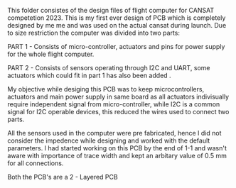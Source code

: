 This folder consistes of the design files of flight computer for CANSAT competetion 2023. This is my first ever design of PCB which is completely designed by me me and was used on the actual cansat during launch.
Due to size restriction the computer was divided into two parts:

PART 1 - Consists of micro-controller, actuators and pins for power supply for the whole flight computer.

PART 2 - Consists of sensors operating through I2C and UART, some actuators which could fit in part 1 has also been added .

My objective while desiging this PCB was to keep microcontrollers, actuators and main power supply in same board as all actuators indivisually require independent signal from micro-controller, while I2C is a common
signal for I2C operable devices, this reduced the wires used to connect two parts. 

All the sensors used in the computer were pre fabricated, hence I did not consider the impedence while designing and worked with the default parameters. I had started working on this PCB by the end of 1-1 and wasn't aware with importance of trace width and kept an arbitary value of 0.5 mm for all connections. 

Both the PCB's are a 2 - Layered PCB
